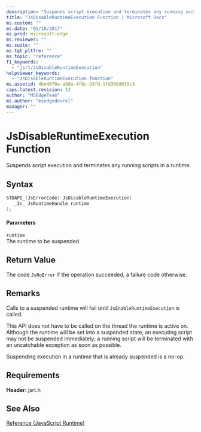 ```yaml
---
description: "Suspends script execution and terminates any running scripts in a runtime."
title: "JsDisableRuntimeExecution Function | Microsoft Docs"
ms.custom: ""
ms.date: "01/18/2017"
ms.prod: microsoft-edge
ms.reviewer: ""
ms.suite: ""
ms.tgt_pltfrm: ""
ms.topic: "reference"
f1_keywords: 
  - "jsrt/JsDisableRuntimeExecution"
helpviewer_keywords: 
  - "JsDisableRuntimeExecution function"
ms.assetid: 4bd4670a-a9da-4f8c-b3fd-1fd366d915c3
caps.latest.revision: 12
author: "MSEdgeTeam"
ms.author: "msedgedevrel"
manager: ""
---
```

# JsDisableRuntimeExecution Function
Suspends script execution and terminates any running scripts in a runtime.  
  
## Syntax  
  
```cpp  
STDAPI_(JsErrorCode) JsDisableRuntimeExecution(  
   _In_ JsRuntimeHandle runtime  
);  
```  
  
#### Parameters  
 `runtime`  
 The runtime to be suspended.  
  
## Return Value  
 The code `JsNoError` if the operation succeeded, a failure code otherwise.  
  
## Remarks  
 Calls to a suspended runtime will fail until `JsEnableRuntimeExecution` is called.  
  
 This API does not have to be called on the thread the runtime is active on. Although the runtime will be set into a suspended state, an executing script may not be suspended immediately; a running script will be terminated with an uncatchable exception as soon as possible.  
  
 Suspending execution in a runtime that is already suspended is a no-op.  
  
## Requirements  
 **Header:** jsrt.h  
  
## See Also  
 [Reference (JavaScript Runtime)](../chakra-hosting/reference-javascript-runtime.md)
